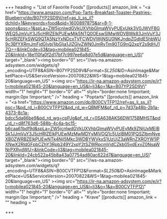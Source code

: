+++
heading = "List of Favorite Foods"
[[products]]
amazon_link = "<a href=\"https://www.amazon.com/Pop-Tarts-Breakfast-Toaster-Pastries-Blueberry/dp/B07YP2SD9V/ref=as_li_ss_il?dchild=1&keywords=food&qid=1600897875&sr=8-1-spons&psc=1&spLa=ZW5jcnlwdGVkUXVhbGlmaWVyPUExUkk3V0JWVFBGWEQ5JmVuY3J5cHRlZElkPUEwMjk5NTQ0OEswSlMwWDVBWk83JmVuY3J5cHRlZEFkSWQ9QTA5NzYxNDcxTVFCWDVIWjNSU0NKJndpZGdldE5hbWU9c3BfYXRmJmFjdGlvbj1jbGlja1JlZGlyZWN0JmRvTm90TG9nQ2xpY2s9dHJ1ZQ==&linkCode=li3&tag=mobilea021845-20&linkId=18e110fa0f2d17bf7c997ee6a8d07e5d&language=en_US\" target=\"_blank\"><img border=\"0\" src=\"//ws-na.amazon-adsystem.com/widgets/q?_encoding=UTF8&ASIN=B07YP2SD9V&Format=_SL250_&ID=AsinImage&MarketPlace=US&ServiceVersion=20070822&WS=1&tag=mobilea021845-20&language=en_US\" ></a><img src=\"https://ir-na.amazon-adsystem.com/e/ir?t=mobilea021845-20&language=en_US&l=li3&o=1&a=B07YP2SD9V\" width=\"1\" height=\"1\" border=\"0\" alt=\"\" style=\"border:none !important; margin:0px !important;\" />"
heading = "Poptarts"
[[products]]
amazon_link = "<a href=\"https://www.amazon.com/dp/B00CVTFP12/ref=as_li_ss_il?psc=1&pd_rd_i=B00CVTFP12&pd_rd_w=QBMFM&pf_rd_p=7d37a48b-2b1a-4373-8c1a-bdcc5da66be9&pd_rd_wg=cpPJg&pf_rd_r=0SA638AKS6DW175BMHST&pd_rd_r=d8f763d6-588b-4c4a-bc15-b6caa61bdf9d&spLa=ZW5jcnlwdGVkUXVhbGlmaWVyPUEyMk9ZNjUxMElBSk1JJmVuY3J5cHRlZElkPUEwMzMwMDYyMlVOQ1c5UzlBM01PQSZlbmNyeXB0ZWRBZElkPUEwNTk4NjI5Mkc3WDBYWVkxS1UzUiZ3aWRnZXROYW1lPXNwX2RldGFpbCZhY3Rpb249Y2xpY2tSZWRpcmVjdCZkb05vdExvZ0NsaWNrPXRydWU=&linkCode=li3&tag=mobilea021845-20&linkId=24cb522a45b8a43a07754ad80ac622d7&language=en_US\" target=\"_blank\"><img border=\"0\" src=\"//ws-na.amazon-adsystem.com/widgets/q?_encoding=UTF8&ASIN=B00CVTFP12&Format=_SL250_&ID=AsinImage&MarketPlace=US&ServiceVersion=20070822&WS=1&tag=mobilea021845-20&language=en_US\" ></a><img src=\"https://ir-na.amazon-adsystem.com/e/ir?t=mobilea021845-20&language=en_US&l=li3&o=1&a=B00CVTFP12\" width=\"1\" height=\"1\" border=\"0\" alt=\"\" style=\"border:none !important; margin:0px !important;\" />"
heading = "Krave"
[[products]]
amazon_link = ""
heading = ""

+++
